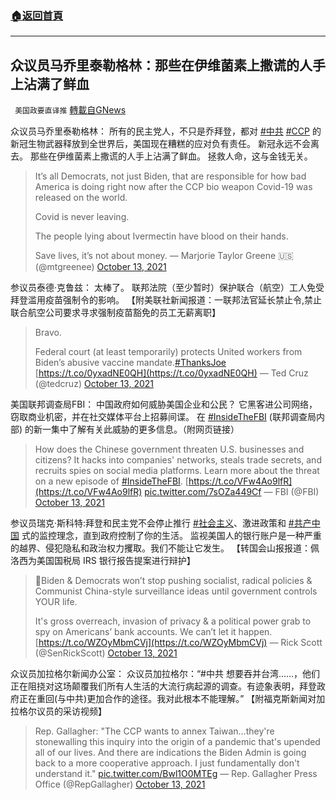 ###  [:house:返回首頁](https://github.com/ourhimalayas/txt)
---


## 众议员马乔里泰勒格林：那些在伊维菌素上撒谎的人手上沾满了鲜血
` 美国政要直译推` [轉載自GNews](https://gnews.org/zh-hans/1592717/)

众议员马乔里泰勒格林： 所有的民主党人，不只是乔拜登，都对 [#中共](https://twitter.com/hashtag/%E4%B8%AD%E5%85%B1?src=hashtag_click) [#CCP](https://twitter.com/hashtag/CCP?src=hashtag_click) 的新冠生物武器释放到全世界后，美国现在糟糕的应对负有责任。 新冠永远不会离去。 那些在伊维菌素上撒谎的人手上沾满了鲜血。 拯救人命，这与金钱无关。



> It’s all Democrats, not just Biden, that are responsible for how bad America is doing right now after the CCP bio weapon Covid-19 was released on the world.
> 
> Covid is never leaving.
> 
> The people lying about Ivermectin have blood on their hands.
> 
> Save lives, it’s not about money.
> — Marjorie Taylor Greene 🇺🇸 (@mtgreenee) [October 13, 2021](https://twitter.com/mtgreenee/status/1448274095653756936?ref_src=twsrc%5Etfw)



参议员泰德·克鲁兹： 太棒了。 联邦法院（至少暂时）保护联合（航空）工人免受拜登滥用疫苗强制令的影响。 【附美联社新闻报道：一联邦法官延长禁止令,禁止联合航空公司要求寻求强制疫苗豁免的员工无薪离职】



> Bravo. 
> 
> Federal court (at least temporarily) protects United workers from Biden’s abusive vaccine mandate.[#ThanksJoe](https://twitter.com/hashtag/ThanksJoe?src=hash&amp;ref_src=twsrc%5Etfw) [https://t.co/0yxadNE0QH](https://t.co/0yxadNE0QH)
> — Ted Cruz (@tedcruz) [October 13, 2021](https://twitter.com/tedcruz/status/1448386015064993796?ref_src=twsrc%5Etfw)



美国联邦调查局FBI： 中国政府如何威胁美国企业和公民？ 它黑客进公司网络，窃取商业机密，并在社交媒体平台上招募间谍。 在 [#InsideTheFBI](https://twitter.com/hashtag/InsideTheFBI?src=hashtag_click) (联邦调查局内部) 的新一集中了解有关此威胁的更多信息。（附网页链接）



> How does the Chinese government threaten U.S. businesses and citizens? It hacks into companies' networks, steals trade secrets, and recruits spies on social media platforms. Learn more about the threat on a new episode of [#InsideTheFBI](https://twitter.com/hashtag/InsideTheFBI?src=hash&amp;ref_src=twsrc%5Etfw). [https://t.co/VFw4Ao9lfR](https://t.co/VFw4Ao9lfR) [pic.twitter.com/7sOZa449Cf](https://t.co/7sOZa449Cf)
> — FBI (@FBI) [October 13, 2021](https://twitter.com/FBI/status/1448363058569617414?ref_src=twsrc%5Etfw)



参议员瑞克·斯科特:拜登和民主党不会停止推行 [#社会主义](https://twitter.com/hashtag/%E7%A4%BE%E4%BC%9A%E4%B8%BB%E4%B9%89?src=hashtag_click)、激进政策和 [#共产中国](https://twitter.com/hashtag/%E5%85%B1%E4%BA%A7%E4%B8%AD%E5%9B%BD?src=hashtag_click) 式的监控理念，直到政府控制了你的生活。 监视美国人的银行账户是一种严重的越界、侵犯隐私和政治权力攫取。我们不能让它发生。 【转国会山报报道：佩洛西为美国国税局 IRS 银行报告提案进行辩护】



> 🚨Biden & Democrats won’t stop pushing socialist, radical policies & Communist China-style surveillance ideas until government controls YOUR life. 
> 
> It's gross overreach, invasion of privacy & a political power grab to spy on Americans’ bank accounts. We can’t let it happen. [https://t.co/WZOyMbmCVj](https://t.co/WZOyMbmCVj)
> — Rick Scott (@SenRickScott) [October 13, 2021](https://twitter.com/SenRickScott/status/1448352922828431368?ref_src=twsrc%5Etfw)



众议员加拉格尔新闻办公室：
众议员加拉格尔：“#中共 想要吞并台湾……，他们正在阻挠对这场颠覆我们所有人生活的大流行病起源的调查。有迹象表明，拜登政府正在重回(与中共)更加合作的途径。我对此根本不能理解。”
【附福克斯新闻对加拉格尔议员的采访视频】



> Rep. Gallagher: "The CCP wants to annex Taiwan…they're stonewalling this inquiry into the origin of a pandemic that's upended all of our lives. And there are indications the Biden Admin is going back to a more cooperative approach. I just fundamentally don't understand it." [pic.twitter.com/Bwl1O0MTEg](https://t.co/Bwl1O0MTEg)
> — Rep. Gallagher Press Office (@RepGallagher) [October 13, 2021](https://twitter.com/RepGallagher/status/1448345146106552333?ref_src=twsrc%5Etfw)
